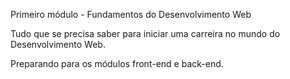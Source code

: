 Primeiro módulo - Fundamentos do Desenvolvimento Web

Tudo que se precisa saber para iniciar uma carreira no mundo do Desenvolvimento Web.

Preparando para os módulos front-end e back-end.

